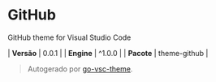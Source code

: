 # GitHub

GitHub theme for Visual Studio Code

| **Versão** | 0.0.1 |
| **Engine** | ^1.0.0 |
| **Pacote** | theme-github |

> Autogerado por [go-vsc-theme](https://github.com/natalbu/go-vsc-theme).
